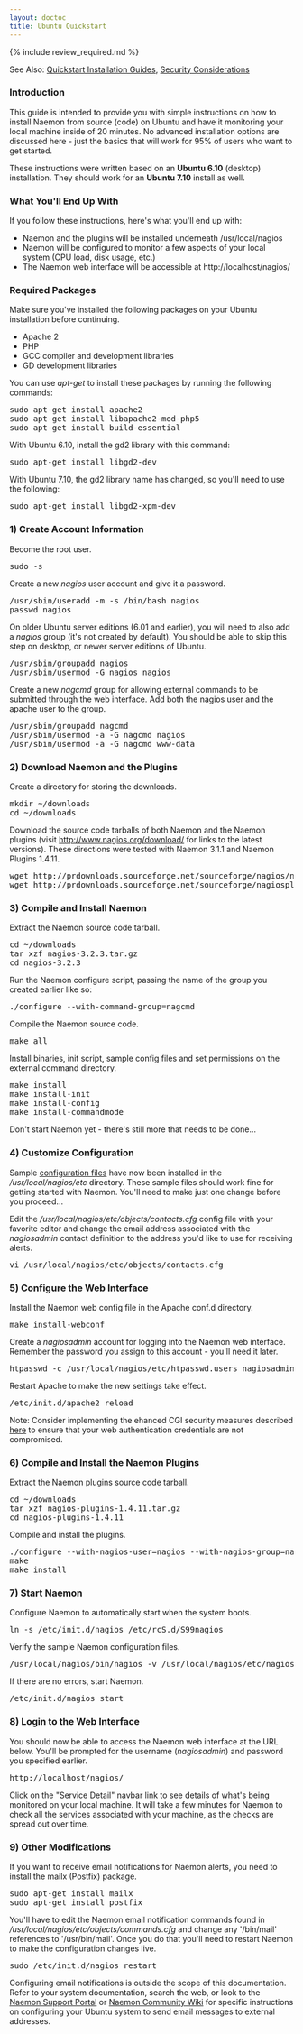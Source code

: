 ```yaml
---
layout: doctoc
title: Ubuntu Quickstart
---
```


{% include review_required.md %}

<span class="glyphicon glyphicon-arrow-right"></span> See Also: <a href="quickstart.html">Quickstart Installation Guides</a>, <a href="security.html">Security Considerations</a>

### Introduction

This guide is intended to provide you with simple instructions on how to install Naemon from source (code) on Ubuntu and have it monitoring your local machine inside of 20 minutes.  No advanced installation options are discussed here - just the basics that will work for 95% of users who want to get started.

These instructions were written based on an <b>Ubuntu 6.10</b> (desktop) installation.  They should work for an <b>Ubuntu 7.10</b> install as well.

### What You'll End Up With

If you follow these instructions, here's what you'll end up with:

<ul>
<li>Naemon and the plugins will be installed underneath /usr/local/nagios</li>
<li>Naemon will be configured to monitor a few aspects of your local system (CPU load, disk usage, etc.)</li>
<li>The Naemon web interface will be accessible at http://localhost/nagios/</li>
</ul>

### Required Packages

Make sure you've installed the following packages on your Ubuntu installation before continuing.

<ul>
<li>Apache 2</li>
<li>PHP</li>
<li>GCC compiler and development libraries</li>
<li>GD development libraries</li>
</ul>

You can use <i>apt-get</i> to install these packages by running the following commands:

<pre>
sudo apt-get install apache2
sudo apt-get install libapache2-mod-php5
sudo apt-get install build-essential
</pre>

With Ubuntu 6.10, install the gd2 library with this command:

<pre>
sudo apt-get install libgd2-dev
</pre>

With Ubuntu 7.10, the gd2 library name has changed, so you'll need to use the following:

<pre>
sudo apt-get install libgd2-xpm-dev
</pre>

### 1) Create Account Information

Become the root user.

<pre>
sudo -s
</pre>

Create a new <i>nagios</i> user account and give it a password.

<pre>
/usr/sbin/useradd -m -s /bin/bash nagios
passwd nagios
</pre>

On older Ubuntu server editions (6.01 and earlier), you will need to also add a <i>nagios</i> group (it's not created by default).  You should be able to skip this step on desktop, or newer server editions of Ubuntu.

<pre>
/usr/sbin/groupadd nagios
/usr/sbin/usermod -G nagios nagios
</pre>

Create a new <i>nagcmd</i> group for allowing external commands to be submitted through the web interface. Add both the nagios user and the apache user to the group.

<pre>
/usr/sbin/groupadd nagcmd
/usr/sbin/usermod -a -G nagcmd nagios
/usr/sbin/usermod -a -G nagcmd www-data
</pre>

### 2) Download Naemon and the Plugins

Create a directory for storing the downloads.

<pre>
mkdir ~/downloads
cd ~/downloads
</pre>

Download the source code tarballs of both Naemon and the Naemon plugins (visit <a href="http://www.nagios.org/download/">http://www.nagios.org/download/</a> for links to the latest versions).  These directions were tested with Naemon 3.1.1 and Naemon Plugins 1.4.11.

<pre>
wget http://prdownloads.sourceforge.net/sourceforge/nagios/nagios-3.2.3.tar.gz
wget http://prdownloads.sourceforge.net/sourceforge/nagiosplug/nagios-plugins-1.4.11.tar.gz
</pre>

### 3) Compile and Install Naemon

Extract the Naemon source code tarball.

<pre>
cd ~/downloads
tar xzf nagios-3.2.3.tar.gz
cd nagios-3.2.3
</pre>

Run the Naemon configure script, passing the name of the group you created earlier like so:

<pre>
./configure --with-command-group=nagcmd
</pre>

Compile the Naemon source code.

<pre>
make all
</pre>

Install binaries, init script, sample config files and set permissions on the external command directory.

<pre>
make install
make install-init
make install-config
make install-commandmode
</pre>

Don't start Naemon yet - there's still more that needs to be done...

### 4) Customize Configuration

Sample <a href="config.html">configuration files</a> have now been installed in the <i>/usr/local/nagios/etc</i> directory.  These sample files should work fine for getting started with Naemon.  You'll need to make just one change before you proceed...

Edit the <i>/usr/local/nagios/etc/objects/contacts.cfg</i> config file with your favorite editor and change the email address associated with the <i>nagiosadmin</i> contact definition to the address you'd like to use for receiving alerts.

<pre>
vi /usr/local/nagios/etc/objects/contacts.cfg
</pre>

### 5) Configure the Web Interface

Install the Naemon web config file in the Apache conf.d directory.

<pre>
make install-webconf
</pre>

Create a <i>nagiosadmin</i> account for logging into the Naemon web interface.  Remember the password you assign to this account - you'll need it later.

<pre>
htpasswd -c /usr/local/nagios/etc/htpasswd.users nagiosadmin
</pre>

Restart Apache to make the new settings take effect.

<pre>
/etc/init.d/apache2 reload
</pre>

<span class="glyphicon glyphicon-pencil"></span> Note: Consider implementing the ehanced CGI security measures described <a href="cgisecurity.html">here</a> to ensure that your web authentication credentials are not compromised.

### 6) Compile and Install the Naemon Plugins

Extract the Naemon plugins source code tarball.

<pre>
cd ~/downloads
tar xzf nagios-plugins-1.4.11.tar.gz
cd nagios-plugins-1.4.11
</pre>

Compile and install the plugins.

<pre>
./configure --with-nagios-user=nagios --with-nagios-group=nagios
make
make install
</pre>

### 7) Start Naemon

Configure Naemon to automatically start when the system boots.

<pre>
ln -s /etc/init.d/nagios /etc/rcS.d/S99nagios
</pre>

Verify the sample Naemon configuration files.

<pre>
/usr/local/nagios/bin/nagios -v /usr/local/nagios/etc/nagios.cfg
</pre>

If there are no errors, start Naemon.

<pre>
/etc/init.d/nagios start
</pre>

### 8) Login to the Web Interface

You should now be able to access the Naemon web interface at the URL below.  You'll be prompted for the username (<i>nagiosadmin</i>) and password you specified earlier.

<pre>
http://localhost/nagios/
</pre>

Click on the "Service Detail" navbar link to see details of what's being monitored on your local machine.  It will take a few minutes for Naemon to check all the services associated with your machine, as the checks are spread out over time.

### 9) Other Modifications

If you want to receive email notifications for Naemon alerts, you need to install the mailx (Postfix) package.

<pre>
sudo apt-get install mailx
sudo apt-get install postfix
</pre>

You'll have to edit the Naemon email notification commands found in <i>/usr/local/nagios/etc/objects/commands.cfg</i> and change any '/bin/mail' references to '/usr/bin/mail'.  Once you do that you'll need to restart Naemon to make the configuration changes live.

<pre>
sudo /etc/init.d/nagios restart
</pre>

Configuring email notifications is outside the scope of this documentation.  Refer to your system documentation, search the web, or look to the <a href="http://support.nagios.com" target="_blank">Naemon Support Portal</a> or <a href="http://wiki.nagios.org" target="_blank">Naemon Community Wiki</a> for specific instructions on configuring your Ubuntu system to send email messages to external addresses.
